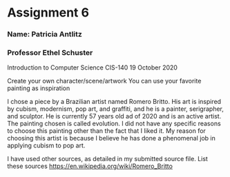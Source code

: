 # Assignment 6

### Name: Patricia Antlitz
### Professor Ethel Schuster
Introduction to Computer Science CIS-140
19 October 2020

Create your own character/scene/artwork
You can use your favorite painting as inspiration

I chose a piece by a Brazilian artist named Romero Britto. His art is inspired by cubism, modernism, pop art, and graffiti, and he is a
painter, serigrapher, and sculptor. He is currently 57 years old ad of 2020 and
is an active artist.
The painting chosen is called evolution. I did not have any specific
reasons to choose this painting other than the fact that I liked it.
My reason for choosing this artist is because I believe he has done a
phenomenal job in applying cubism to pop art.

I have used other sources, as detailed in my submitted source file.
List these sources
https://en.wikipedia.org/wiki/Romero_Britto
